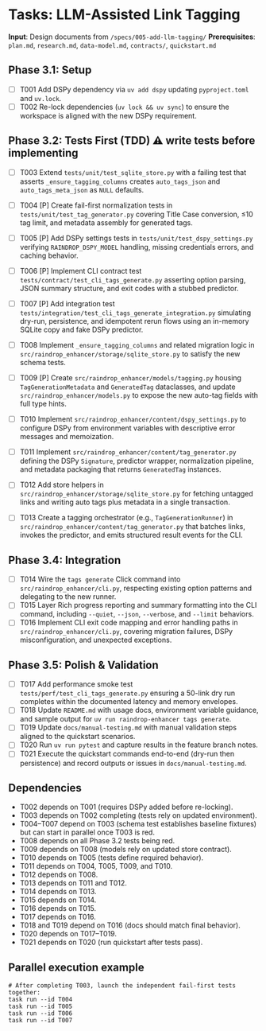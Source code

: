 # Tasks: LLM-Assisted Link Tagging

**Input**: Design documents from `/specs/005-add-llm-tagging/`
**Prerequisites**: `plan.md`, `research.md`, `data-model.md`, `contracts/`, `quickstart.md`

## Phase 3.1: Setup
- [ ] T001 Add DSPy dependency via `uv add dspy` updating `pyproject.toml` and `uv.lock`.
- [ ] T002 Re-lock dependencies (`uv lock && uv sync`) to ensure the workspace is aligned with the new DSPy requirement.

## Phase 3.2: Tests First (TDD) ⚠️ write tests before implementing
- [ ] T003 Extend `tests/unit/test_sqlite_store.py` with a failing test that asserts `_ensure_tagging_columns` creates `auto_tags_json` and `auto_tags_meta_json` as `NULL` defaults.
- [ ] T004 [P] Create fail-first normalization tests in `tests/unit/test_tag_generator.py` covering Title Case conversion, ≤10 tag limit, and metadata assembly for generated tags.
- [ ] T005 [P] Add DSPy settings tests in `tests/unit/test_dspy_settings.py` verifying `RAINDROP_DSPY_MODEL` handling, missing credentials errors, and caching behavior.
- [ ] T006 [P] Implement CLI contract test `tests/contract/test_cli_tags_generate.py` asserting option parsing, JSON summary structure, and exit codes with a stubbed predictor.
- [ ] T007 [P] Add integration test `tests/integration/test_cli_tags_generate_integration.py` simulating dry-run, persistence, and idempotent rerun flows using an in-memory SQLite copy and fake DSPy predictor.

- [ ] T008 Implement `_ensure_tagging_columns` and related migration logic in `src/raindrop_enhancer/storage/sqlite_store.py` to satisfy the new schema tests.
- [ ] T009 [P] Create `src/raindrop_enhancer/models/tagging.py` housing `TagGenerationMetadata` and `GeneratedTag` dataclasses, and update `src/raindrop_enhancer/models.py` to expose the new auto-tag fields with full type hints.
- [ ] T010 Implement `src/raindrop_enhancer/content/dspy_settings.py` to configure DSPy from environment variables with descriptive error messages and memoization.
- [ ] T011 Implement `src/raindrop_enhancer/content/tag_generator.py` defining the DSPy `Signature`, predictor wrapper, normalization pipeline, and metadata packaging that returns `GeneratedTag` instances.
- [ ] T012 Add store helpers in `src/raindrop_enhancer/storage/sqlite_store.py` for fetching untagged links and writing auto tags plus metadata in a single transaction.
- [ ] T013 Create a tagging orchestrator (e.g., `TagGenerationRunner`) in `src/raindrop_enhancer/content/tag_generator.py` that batches links, invokes the predictor, and emits structured result events for the CLI.

## Phase 3.4: Integration
- [ ] T014 Wire the `tags generate` Click command into `src/raindrop_enhancer/cli.py`, respecting existing option patterns and delegating to the new runner.
- [ ] T015 Layer Rich progress reporting and summary formatting into the CLI command, including `--quiet`, `--json`, `--verbose`, and `--limit` behaviors.
- [ ] T016 Implement CLI exit code mapping and error handling paths in `src/raindrop_enhancer/cli.py`, covering migration failures, DSPy misconfiguration, and unexpected exceptions.

## Phase 3.5: Polish & Validation
- [ ] T017 Add performance smoke test `tests/perf/test_cli_tags_generate.py` ensuring a 50-link dry run completes within the documented latency and memory envelopes.
- [ ] T018 Update `README.md` with usage docs, environment variable guidance, and sample output for `uv run raindrop-enhancer tags generate`.
- [ ] T019 Update `docs/manual-testing.md` with manual validation steps aligned to the quickstart scenarios.
- [ ] T020 Run `uv run pytest` and capture results in the feature branch notes.
- [ ] T021 Execute the quickstart commands end-to-end (dry-run then persistence) and record outputs or issues in `docs/manual-testing.md`.

## Dependencies
- T002 depends on T001 (requires DSPy added before re-locking).
- T003 depends on T002 completing (tests rely on updated environment).
- T004–T007 depend on T003 (schema test establishes baseline fixtures) but can start in parallel once T003 is red.
- T008 depends on all Phase 3.2 tests being red.
- T009 depends on T008 (models rely on updated store contract).
- T010 depends on T005 (tests define required behavior).
- T011 depends on T004, T005, T009, and T010.
- T012 depends on T008.
- T013 depends on T011 and T012.
- T014 depends on T013.
- T015 depends on T014.
- T016 depends on T015.
- T017 depends on T016.
- T018 and T019 depend on T016 (docs should match final behavior).
- T020 depends on T017–T019.
- T021 depends on T020 (run quickstart after tests pass).

## Parallel execution example
```
# After completing T003, launch the independent fail-first tests together:
task run --id T004
task run --id T005
task run --id T006
task run --id T007
```
